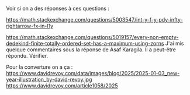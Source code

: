 Voir si on a des réponses à ces questions :

https://math.stackexchange.com/questions/5003547/int-y-f-y-pdy-infty-rightarrow-fx-in-l1y

https://math.stackexchange.com/questions/5019157/every-non-empty-dedekind-finite-totally-ordered-set-has-a-maximum-using-zorns
 J'ai mis quelque commentaires sous la réponse de Asaf Karagila. Il a peut-être répondu. Vérifier.

Pour la converture on a ça :
https://www.davidrevoy.com/data/images/blog/2025/2025-01-03_new-year-illustration_by-david-revoy.jpg
https://www.davidrevoy.com/article1058/2025
